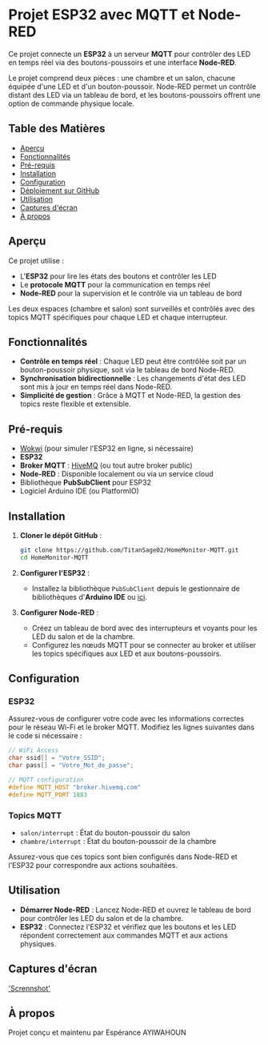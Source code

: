 # Projet ESP32 avec MQTT et Node-RED

Ce projet connecte un **ESP32** à un serveur **MQTT** pour contrôler des LED en temps réel via des boutons-poussoirs et une interface **Node-RED**. 

Le projet comprend deux pièces : une chambre et un salon, chacune équipée d'une LED et d'un bouton-poussoir. Node-RED permet un contrôle distant des LED via un tableau de bord, et les boutons-poussoirs offrent une option de commande physique locale.

## Table des Matières
- [Aperçu](#Aperçu)
- [Fonctionnalités](#Fonctionnalités)
- [Pré-requis](#Pré-requis)
- [Installation](#Installation)
- [Configuration](#Configuration)
- [Déploiement sur GitHub](#Déploiement-sur-GitHub)
- [Utilisation](#Utilisation)
- [Captures d'écran](#Captures-décran)
- [À propos](#À-propos)

## Aperçu

Ce projet utilise :
- L'**ESP32** pour lire les états des boutons et contrôler les LED
- Le **protocole MQTT** pour la communication en temps réel
- **Node-RED** pour la supervision et le contrôle via un tableau de bord

Les deux espaces (chambre et salon) sont surveillés et contrôlés avec des topics MQTT spécifiques pour chaque LED et chaque interrupteur.

## Fonctionnalités

- **Contrôle en temps réel** : Chaque LED peut être contrôlée soit par un bouton-poussoir physique, soit via le tableau de bord Node-RED.
- **Synchronisation bidirectionnelle** : Les changements d'état des LED sont mis à jour en temps réel dans Node-RED.
- **Simplicité de gestion** : Grâce à MQTT et Node-RED, la gestion des topics reste flexible et extensible.

## Pré-requis

- [Wokwi](https://wokwi.com/) (pour simuler l'ESP32 en ligne, si nécessaire)
- **ESP32**
- **Broker MQTT** : [HiveMQ](http://www.hivemq.com/) (ou tout autre broker public)
- **Node-RED** : Disponible localement ou via un service cloud
- Bibliothèque **PubSubClient** pour ESP32
- Logiciel Arduino IDE (ou PlatformIO)

## Installation

1. **Cloner le dépôt GitHub** :
   ```bash
   git clone https://github.com/TitanSage02/HomeMonitor-MQTT.git
   cd HomeMonitor-MQTT
   ```

2. **Configurer l'ESP32** :
   - Installez la bibliothèque `PubSubClient` depuis le gestionnaire de bibliothèques d'**Arduino IDE** ou [ici](https://github.com/knolleary/pubsubclient).

3. **Configurer Node-RED** :
   - Créez un tableau de bord avec des interrupteurs et voyants pour les LED du salon et de la chambre.
   - Configurez les nœuds MQTT pour se connecter au broker et utiliser les topics spécifiques aux LED et aux boutons-poussoirs.

## Configuration

### ESP32

Assurez-vous de configurer votre code avec les informations correctes pour le réseau Wi-Fi et le broker MQTT. Modifiez les lignes suivantes dans le code si nécessaire :

```cpp
// WiFi Access
char ssid[] = "Votre_SSID";
char pass[] = "Votre_Mot_de_passe";

// MQTT configuration
#define MQTT_HOST "broker.hivemq.com"
#define MQTT_PORT 1883
```

### Topics MQTT

- `salon/interrupt` : État du bouton-poussoir du salon
- `chambre/interrupt` : État du bouton-poussoir de la chambre

Assurez-vous que ces topics sont bien configurés dans Node-RED et l'ESP32 pour correspondre aux actions souhaitées.

## Utilisation

- **Démarrer Node-RED** : Lancez Node-RED et ouvrez le tableau de bord pour contrôler les LED du salon et de la chambre.
- **ESP32** : Connectez l'ESP32 et vérifiez que les boutons et les LED répondent correctement aux commandes MQTT et aux actions physiques.

## Captures d'écran

['Scrennshot']('assets\screnshot.png')

## À propos

Projet conçu et maintenu par Espérance AYIWAHOUN